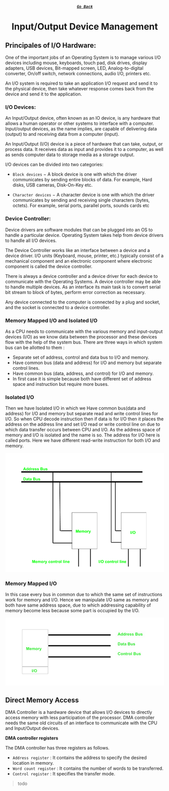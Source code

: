 <div align="center">

[**_``Go Back``_**](../README.md)

# Input/Output Device Management

</div>

## Principales of I/O Hardware:

One of the important jobs of an Operating System is to manage various I/O devices including mouse, keyboards, touch pad, disk drives, display adapters, USB devices, Bit-mapped screen, LED, Analog-to-digital converter, On/off switch, network connections, audio I/O, printers etc.

An I/O system is required to take an application I/O request and send it to the physical device, then take whatever response comes back from the device and send it to the application.

### I/O Devices: 

An Input/Output device, often known as an IO device, is any hardware that allows a human operator or other systems to interface with a computer. Input/output devices, as the name implies, are capable of delivering data (output) to and receiving data from a computer (input).

An Input/Output (I/O) device is a piece of hardware that can take, output, or process data. It receives data as input and provides it to a computer, as well as sends computer data to storage media as a storage output.

I/O devices can be divided into two categories:

- ``Block devices`` − A block device is one with which the driver communicates by sending entire blocks of data. For example, Hard disks, USB cameras, Disk-On-Key etc.

- ``Character devices`` − A character device is one with which the driver communicates by sending and receiving single characters (bytes, octets). For example, serial ports, parallel ports, sounds cards etc

### Device Controller:

Device drivers are software modules that can be plugged into an OS to handle a particular device. Operating System takes help from device drivers to handle all I/O devices.

The Device Controller works like an interface between a device and a device driver. I/O units (Keyboard, mouse, printer, etc.) typically consist of a mechanical component and an electronic component where electronic component is called the device controller.

There is always a device controller and a device driver for each device to communicate with the Operating Systems. A device controller may be able to handle multiple devices. As an interface its main task is to convert serial bit stream to block of bytes, perform error correction as necessary.

Any device connected to the computer is connected by a plug and socket, and the socket is connected to a device controller.

### Memory Mapped I/O and Isolated I/O

As a CPU needs to communicate with the various memory and input-output devices (I/O) as we know data between the processor and these devices flow with the help of the system bus. There are three ways in which system bus can be allotted to them :

- Separate set of address, control and data bus to I/O and memory.
- Have common bus (data and address) for I/O and memory but separate control lines.
- Have common bus (data, address, and control) for I/O and memory.
- In first case it is simple because both have different set of address space and instruction but require more buses.

### **Isolated I/O**
Then we have Isolated I/O in which we Have common bus(data and address) for I/O and memory but separate read and write control lines for I/O. So when CPU decode instruction then if data is for I/O then it places the address on the address line and set I/O read or write control line on due to which data transfer occurs between CPU and I/O. As the address space of memory and I/O is isolated and the name is so. The address for I/O here is called ports. Here we have different read-write instruction for both I/O and memory.

<div align="center">

!["Isolated I/O"](pic/isolated-io.png)

</div>

### **Memory Mapped I/O**
In this case every bus in common due to which the same set of instructions work for memory and I/O. Hence we manipulate I/O same as memory and both have same address space, due to which addressing capability of memory become less because some part is occupied by the I/O.

<div align="center">

!["Memory Mapped I/O"](pic/memorymapped-io.jpg)

</div>

## Direct Memory Access

DMA Controller is a hardware device that allows I/O devices to directly access memory with less participation of the processor. DMA controller needs the same old circuits of an interface to communicate with the CPU and Input/Output devices. 

**DMA controller registers**

The DMA controller has three registers as follows.

- ``Address register`` : It contains the address to specify the desired location in memory.
- ``Word count register`` : It contains the number of words to be transferred.
- ``Control register`` : It specifies the transfer mode.

>todo